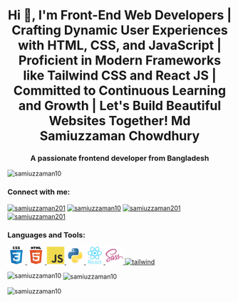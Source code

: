 <h1 align="center">Hi 👋, I'm Front-End Web Developers | Crafting Dynamic User Experiences with HTML, CSS, and JavaScript | Proficient in Modern Frameworks like Tailwind CSS and React JS | Committed to Continuous Learning and Growth | Let's Build Beautiful Websites Together! Md Samiuzzaman Chowdhury</h1>
<h3 align="center">A passionate frontend developer from Bangladesh</h3>

<p align="left"> <img src="https://komarev.com/ghpvc/?username=samiuzzaman10&label=Profile%20views&color=0e75b6&style=flat" alt="samiuzzaman10" /> </p>

<h3 align="left">Connect with me:</h3>
<p align="left">
<a href="https://twitter.com/samiuzzaman201" target="blank"><img align="center" src="https://raw.githubusercontent.com/rahuldkjain/github-profile-readme-generator/master/src/images/icons/Social/twitter.svg" alt="samiuzzaman201" height="30" width="40" /></a>
<a href="https://linkedin.com/in/samiuzzaman10" target="blank"><img align="center" src="https://raw.githubusercontent.com/rahuldkjain/github-profile-readme-generator/master/src/images/icons/Social/linked-in-alt.svg" alt="samiuzzaman10" height="30" width="40" /></a>
<a href="https://fb.com/samiuzzaman201" target="blank"><img align="center" src="https://raw.githubusercontent.com/rahuldkjain/github-profile-readme-generator/master/src/images/icons/Social/facebook.svg" alt="samiuzzaman201" height="30" width="40" /></a>
<a href="https://instagram.com/samiuzzaman201" target="blank"><img align="center" src="https://raw.githubusercontent.com/rahuldkjain/github-profile-readme-generator/master/src/images/icons/Social/instagram.svg" alt="samiuzzaman201" height="30" width="40" /></a>
</p>

<h3 align="left">Languages and Tools:</h3>
<p align="left"> <a href="https://www.w3schools.com/css/" target="_blank" rel="noreferrer"> <img src="https://raw.githubusercontent.com/devicons/devicon/master/icons/css3/css3-original-wordmark.svg" alt="css3" width="40" height="40"/> </a> <a href="https://www.w3.org/html/" target="_blank" rel="noreferrer"> <img src="https://raw.githubusercontent.com/devicons/devicon/master/icons/html5/html5-original-wordmark.svg" alt="html5" width="40" height="40"/> </a> <a href="https://developer.mozilla.org/en-US/docs/Web/JavaScript" target="_blank" rel="noreferrer"> <img src="https://raw.githubusercontent.com/devicons/devicon/master/icons/javascript/javascript-original.svg" alt="javascript" width="40" height="40"/> </a> <a href="https://www.python.org" target="_blank" rel="noreferrer"> <img src="https://raw.githubusercontent.com/devicons/devicon/master/icons/python/python-original.svg" alt="python" width="40" height="40"/> </a> <a href="https://reactjs.org/" target="_blank" rel="noreferrer"> <img src="https://raw.githubusercontent.com/devicons/devicon/master/icons/react/react-original-wordmark.svg" alt="react" width="40" height="40"/> </a> <a href="https://sass-lang.com" target="_blank" rel="noreferrer"> <img src="https://raw.githubusercontent.com/devicons/devicon/master/icons/sass/sass-original.svg" alt="sass" width="40" height="40"/> </a> <a href="https://tailwindcss.com/" target="_blank" rel="noreferrer"> <img src="https://www.vectorlogo.zone/logos/tailwindcss/tailwindcss-icon.svg" alt="tailwind" width="40" height="40"/> </a> </p>

<p><img align="left" src="https://github-readme-stats.vercel.app/api/top-langs?username=samiuzzaman10&show_icons=true&locale=en&layout=compact" alt="samiuzzaman10" /></p>

<p>&nbsp;<img align="center" src="https://github-readme-stats.vercel.app/api?username=samiuzzaman10&show_icons=true&locale=en" alt="samiuzzaman10" /></p>

<p><img align="center" src="https://github-readme-streak-stats.herokuapp.com/?user=samiuzzaman10&" alt="samiuzzaman10" /></p>
